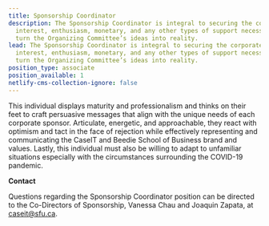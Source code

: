 ```yaml
---
title: Sponsorship Coordinator
description: The Sponsorship Coordinator is integral to securing the corporate
  interest, enthusiasm, monetary, and any other types of support necessary to
  turn the Organizing Committee’s ideas into reality.
lead: The Sponsorship Coordinator is integral to securing the corporate
  interest, enthusiasm, monetary, and any other types of support necessary to
  turn the Organizing Committee’s ideas into reality.
position_type: associate
position_available: 1
netlify-cms-collection-ignore: false
---
```

This individual displays maturity and professionalism and thinks on their feet to craft persuasive messages that align with the unique needs of each corporate sponsor. Articulate, energetic, and approachable, they react with optimism and tact in the face of rejection while effectively representing and communicating the CaseIT and Beedie School of Business brand and values. Lastly, this individual must also be willing to adapt to unfamiliar situations especially with the circumstances surrounding the COVID-19 pandemic.

**Contact**

Questions regarding the Sponsorship Coordinator position can be directed to the Co-Directors of Sponsorship, Vanessa Chau and Joaquin Zapata, at caseit@sfu.ca.
